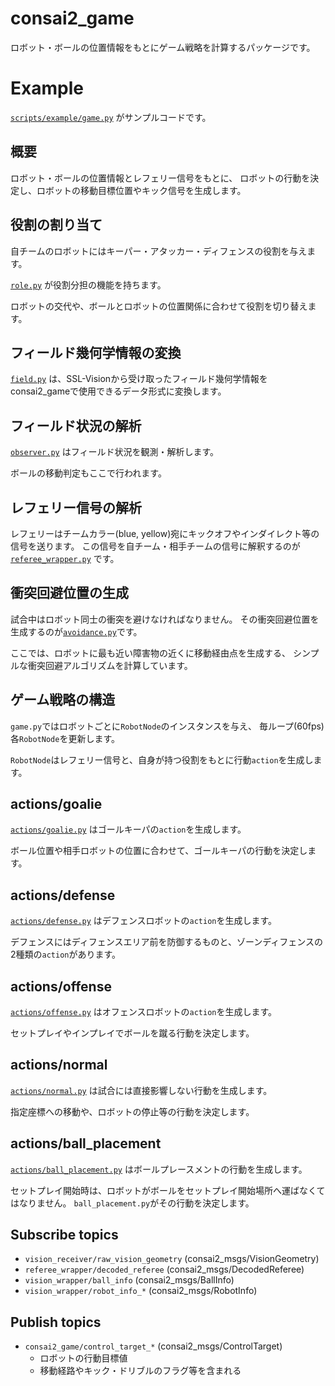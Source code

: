 # consai2_game

ロボット・ボールの位置情報をもとにゲーム戦略を計算するパッケージです。

# Example

[`scripts/example/game.py`](https://github.com/SSL-Roots/consai2/blob/master/consai2_game/scripts/example/game.py)
がサンプルコードです。

## 概要

ロボット・ボールの位置情報とレフェリー信号をもとに、
ロボットの行動を決定し、ロボットの移動目標位置やキック信号を生成します。

## 役割の割り当て

自チームのロボットにはキーパー・アタッカー・ディフェンスの役割を与えます。

[`role.py`](https://github.com/SSL-Roots/consai2/blob/master/consai2_game/scripts/example/role.py)
が役割分担の機能を持ちます。

ロボットの交代や、ボールとロボットの位置関係に合わせて役割を切り替えます。

## フィールド幾何学情報の変換

[`field.py`](https://github.com/SSL-Roots/consai2/blob/master/consai2_game/scripts/example/field.py)
は、SSL-Visionから受け取ったフィールド幾何学情報をconsai2_gameで使用できるデータ形式に変換します。

## フィールド状況の解析

[`observer.py`](https://github.com/SSL-Roots/consai2/blob/master/consai2_game/scripts/example/observer.py)
はフィールド状況を観測・解析します。

ボールの移動判定もここで行われます。

## レフェリー信号の解析

レフェリーはチームカラー(blue, yellow)宛にキックオフやインダイレクト等の信号を送ります。
この信号を自チーム・相手チームの信号に解釈するのが[`referee_wrapper.py`](https://github.com/SSL-Roots/consai2/blob/master/consai2_game/scripts/example/referee_wrapper.py)
です。

## 衝突回避位置の生成

試合中はロボット同士の衝突を避けなければなりません。
その衝突回避位置を生成するのが[`avoidance.py`](https://github.com/SSL-Roots/consai2/blob/master/consai2_game/scripts/example/avoidance.py)です。

ここでは、ロボットに最も近い障害物の近くに移動経由点を生成する、
シンプルな衝突回避アルゴリズムを計算しています。

## ゲーム戦略の構造

`game.py`ではロボットごとに`RobotNode`のインスタンスを与え、
毎ループ(60fps)各`RobotNode`を更新します。

`RobotNode`はレフェリー信号と、自身が持つ役割をもとに行動`action`を生成します。

## actions/goalie

[`actions/goalie.py`](https://github.com/SSL-Roots/consai2/blob/master/consai2_game/scripts/example/actions/goalie.py)
はゴールキーパの`action`を生成します。

ボール位置や相手ロボットの位置に合わせて、ゴールキーパの行動を決定します。

## actions/defense

[`actions/defense.py`](https://github.com/SSL-Roots/consai2/blob/master/consai2_game/scripts/example/actions/defense.py)
はデフェンスロボットの`action`を生成します。

デフェンスにはディフェンスエリア前を防御するものと、ゾーンディフェンスの2種類の`action`があります。

## actions/offense

[`actions/offense.py`](https://github.com/SSL-Roots/consai2/blob/master/consai2_game/scripts/example/actions/offense.py)
はオフェンスロボットの`action`を生成します。

セットプレイやインプレイでボールを蹴る行動を決定します。

## actions/normal

[`actions/normal.py`](https://github.com/SSL-Roots/consai2/blob/master/consai2_game/scripts/example/actions/normal.py)
は試合には直接影響しない行動を生成します。

指定座標への移動や、ロボットの停止等の行動を決定します。

## actions/ball_placement

[`actions/ball_placement.py`](https://github.com/SSL-Roots/consai2/blob/master/consai2_game/scripts/example/actions/ball_placement.py)
はボールプレースメントの行動を生成します。

セットプレイ開始時は、ロボットがボールをセットプレイ開始場所へ運ばなくてはなりません。
`ball_placement.py`がその行動を決定します。

## Subscribe topics

- `vision_receiver/raw_vision_geometry` (consai2_msgs/VisionGeometry)
- `referee_wrapper/decoded_referee` (consai2_msgs/DecodedReferee)
- `vision_wrapper/ball_info` (consai2_msgs/BallInfo)
- `vision_wrapper/robot_info_*` (consai2_msgs/RobotInfo)

## Publish topics

- `consai2_game/control_target_*` (consai2_msgs/ControlTarget)
  - ロボットの行動目標値
  - 移動経路やキック・ドリブルのフラグ等を含まれる
